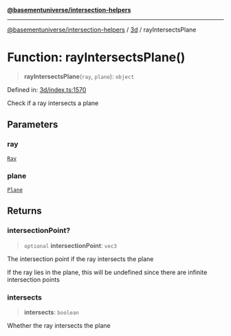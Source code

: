 [**@basementuniverse/intersection-helpers**](../../README.md)

***

[@basementuniverse/intersection-helpers](../../README.md) / [3d](../README.md) / rayIntersectsPlane

# Function: rayIntersectsPlane()

> **rayIntersectsPlane**(`ray`, `plane`): `object`

Defined in: [3d/index.ts:1570](https://github.com/basementuniverse/intersection-helpers/blob/3a364a58f0714fe52065b40529091d774e3a1a50/src/3d/index.ts#L1570)

Check if a ray intersects a plane

## Parameters

### ray

[`Ray`](../types/type-aliases/Ray.md)

### plane

[`Plane`](../types/type-aliases/Plane.md)

## Returns

### intersectionPoint?

> `optional` **intersectionPoint**: `vec3`

The intersection point if the ray intersects the plane

If the ray lies in the plane, this will be undefined since there are
infinite intersection points

### intersects

> **intersects**: `boolean`

Whether the ray intersects the plane
